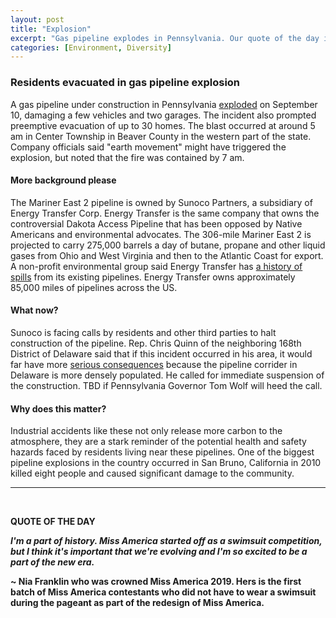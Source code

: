 ```yaml
---
layout: post
title: "Explosion"
excerpt: "Gas pipeline explodes in Pennsylvania. Our quote of the day is from the new Miss America."
categories: [Environment, Diversity]
---
```


### Residents evacuated in gas pipeline explosion

A gas pipeline under construction in Pennsylvania <a href="https://abcnews.go.com/US/wireStory/gas-explosion-rocks-western-pennsylvania-community-57721654" target="_target">exploded</a> on September 10, damaging a few vehicles and two garages. The incident also prompted preemptive evacuation of up to 30 homes. The blast occurred at around 5 am in Center Township in Beaver County in the western part of the state. Company officials said "earth movement" might have triggered the explosion, but noted that the fire was contained by 7 am.

#### More background please

The Mariner East 2 pipeline is owned by Sunoco Partners, a subsidiary of Energy Transfer Corp. Energy Transfer is the same company that owns the controversial Dakota Access Pipeline that has been opposed by Native Americans and environmental advocates. The 306-mile Mariner East 2 is projected to carry 275,000 barrels a day of butane, propane and other liquid gases from Ohio and West Virginia and then to the Atlantic Coast for export. A non-profit environmental group said Energy Transfer has <a href="https://waterkeeper.org/wp-content/uploads/2018/04/Oil-and-Water_Waterkeeper-Report.pdf" target="_blank">a history of spills</a> from its existing pipelines. Energy Transfer owns approximately 85,000 miles of pipelines across the US.

#### What now?

Sunoco is facing calls by residents and other third parties to halt construction of the pipeline. Rep. Chris Quinn of the neighboring 168th District of Delaware said that if this incident occurred in his area, it would far have more <a href="http://www.pahousegopnews.com/Broadcast/ViewBroadcast.ashx?ID=23770" target="_blank">serious consequences</a> because the pipeline corrider in Delaware is more densely populated. He called for immediate suspension of the construction. TBD if Pennsylvania Governor Tom Wolf will heed the call.

#### Why does this matter?

Industrial accidents like these not only release more carbon to the atmosphere, they are a stark reminder of the potential health and safety hazards faced by residents living near these pipelines. One of the biggest pipeline explosions in the country occurred in San Bruno, California in 2010 killed eight people and caused significant damage to the community.

* * *
<br />

**QUOTE OF THE DAY**

<b><i>I'm a part of history. Miss America started off as a swimsuit competition, but I think it's important that we're evolving and I'm so excited to be a part of the new era.</i>

~ Nia Franklin who was crowned Miss America 2019. Hers is the first batch of Miss America contestants who did not have to wear a swimsuit during the pageant as part of the redesign of Miss America.
